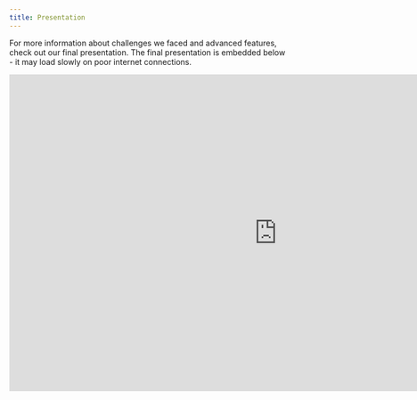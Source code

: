 ```yaml
---
title: Presentation
---
```


For more information about challenges we faced and advanced features, check out our final presentation.
The final presentation is embedded below - it may load slowly on poor internet connections.

<iframe src="https://docs.google.com/presentation/d/e/2PACX-1vQ5xL9QMTyNrIyxpPGIFbjeY2csvTeN8PULE2BzKXHXQpryPr23X8qeuDJx_4XclcC-O1Biu06r_ZTm/embed?start=false&loop=false&delayms=3000" frameborder="0" width="960" height="569" allowfullscreen="true" mozallowfullscreen="true" webkitallowfullscreen="true"></iframe>
